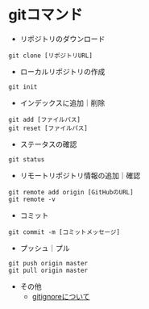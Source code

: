 # gitコマンド

* リポジトリのダウンロード

```
git clone [リポジトリURL]
```

* ローカルリポジトリの作成

```
git init
```

* インデックスに追加｜削除

```
git add [ファイルパス]
git reset [ファイルパス]
```

* ステータスの確認

```
git status
```

* リモートリポジトリ情報の追加｜確認

```
git remote add origin [GitHubのURL]
git remote -v
```

* コミット

```
git commit -m [コミットメッセージ]
```

* プッシュ｜プル

```
git push origin master
git pull origin master
```

* その他
  * [gitignoreについて](https://qiita.com/anqooqie/items/110957797b3d5280c44f)
